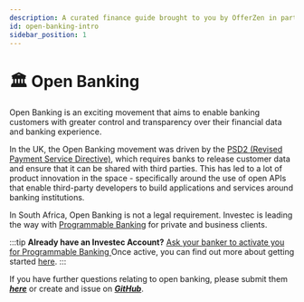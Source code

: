 ```yaml
---
description: A curated finance guide brought to you by OfferZen in partnership with Investec.
id: open-banking-intro
sidebar_position: 1
---
```



# 🏛 Open Banking

Open Banking is an exciting movement that aims to enable banking customers with greater control and transparency over their financial data and banking experience.

In the UK, the Open Banking movement was driven by the [PSD2 (Revised Payment Service Directive)](https://en.wikipedia.org/wiki/Payment_Services_Directive), which requires banks to release customer data and ensure that it can be shared with third parties. This has led to a lot of product innovation in the space - specifically around the use of open APIs that enable third-party developers to build applications and services around banking institutions.

In South Africa, Open Banking is not a legal requirement. Investec is leading the way with [Programmable Banking](https://www.investec.com/en_za/banking/programmable-banking.html) for private and business clients.

:::tip
**Already have an Investec Account?** [Ask your banker to activate you for Programmable Banking ](https://www.investec.com/en_za/banking/programmable-banking.html) Once active, you can find out more about getting started [here](https://developer.investec.com/programmable-banking/#programmable-banking).
:::

If you have further questions relating to open banking, please submit them [_**here**_](https://8malmkzgvs8.typeform.com/to/oLVWxa8r?) or create and issue on [_**GitHub**_](https://github.com/OfferZen-Community/developers-finance/issues).

